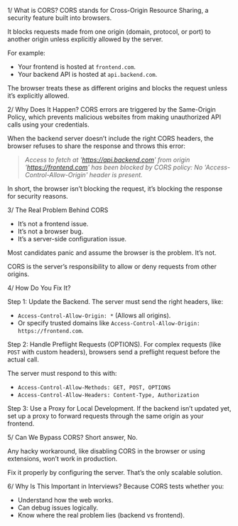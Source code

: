 1/ What is CORS? 
CORS stands for Cross-Origin Resource Sharing, a security feature built into browsers. 

It blocks requests made from one origin (domain, protocol, or port) to another origin unless explicitly allowed by the server. 

For example: 
- Your frontend is hosted at `frontend.com`. 
- Your backend API is hosted at `api.backend.com`. 

The browser treats these as different origins and blocks the request unless it’s explicitly allowed. 

 2/ Why Does It Happen? 
CORS errors are triggered by the Same-Origin Policy, which prevents malicious websites from making unauthorized API calls using your credentials. 

When the backend server doesn’t include the right CORS headers, the browser refuses to share the response and throws this error: 

> *Access to fetch at 'https://api.backend.com' from origin 'https://frontend.com' has been blocked by CORS policy: No 'Access-Control-Allow-Origin' header is present.* 

In short, the browser isn’t blocking the request, it’s blocking the response for security reasons. 

 3/ The Real Problem Behind CORS 
- It’s not a frontend issue. 
- It’s not a browser bug. 
- It’s a server-side configuration issue. 

Most candidates panic and assume the browser is the problem. It’s not. 

CORS is the server’s responsibility to allow or deny requests from other origins. 

 4/ How Do You Fix It? 

Step 1: Update the Backend. 
The server must send the right headers, like: 
- `Access-Control-Allow-Origin: *` (Allows all origins). 
- Or specify trusted domains like `Access-Control-Allow-Origin: https://frontend.com`. 

Step 2: Handle Preflight Requests (OPTIONS). 
For complex requests (like `POST` with custom headers), browsers send a preflight request before the actual call. 

The server must respond to this with: 
- `Access-Control-Allow-Methods: GET, POST, OPTIONS` 
- `Access-Control-Allow-Headers: Content-Type, Authorization` 

Step 3: Use a Proxy for Local Development. 
If the backend isn’t updated yet, set up a proxy to forward requests through the same origin as your frontend. 

 5/ Can We Bypass CORS? 
Short answer, No. 

Any hacky workaround, like disabling CORS in the browser or using extensions, won’t work in production. 

Fix it properly by configuring the server. That’s the only scalable solution. 

 6/ Why Is This Important in Interviews? 
Because CORS tests whether you: 
- Understand how the web works. 
- Can debug issues logically. 
- Know where the real problem lies (backend vs frontend).